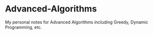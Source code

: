 # Advanced-Algorithms
My personal notes for Advanced Algorithms including Greedy, Dynamic Programming, etc.
